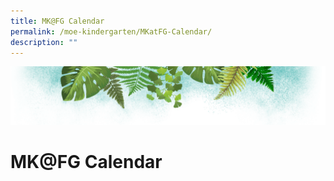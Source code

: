 ```yaml
---
title: MK@FG Calendar
permalink: /moe-kindergarten/MKatFG-Calendar/
description: ""
---
```

![](/images/Banner.png)

# MK@FG Calendar